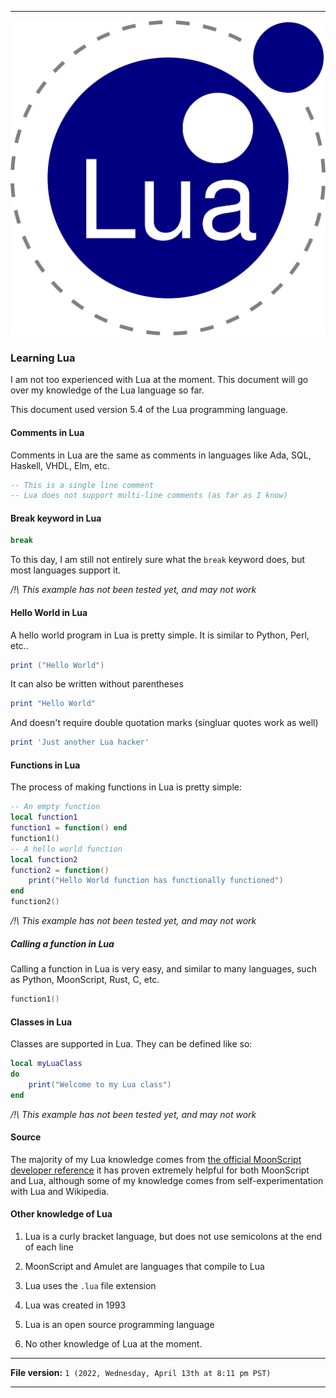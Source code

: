 
***

![/Lua-Logo.svg](/Lua-Logo.svg)

### Learning Lua

I am not too experienced with Lua at the moment. This document will go over my knowledge of the Lua language so far.

This document used version 5.4 of the Lua programming language.

#### Comments in Lua

Comments in Lua are the same as comments in languages like Ada, SQL, Haskell, VHDL, Elm, etc.

```lua
-- This is a single line comment
-- Lua does not support multi-line comments (as far as I know)
```

#### Break keyword in Lua

```lua
break
```

To this day, I am still not entirely sure what the `break` keyword does, but most languages support it.

_/!\ This example has not been tested yet, and may not work_

#### Hello World in Lua

A hello world program in Lua is pretty simple. It is similar to Python, Perl, etc..

```lua
print ("Hello World")
```

It can also be written without parentheses

```lua
print "Hello World"
```

And doesn't require double quotation marks (singluar quotes work as well)

```lua
print 'Just another Lua hacker'
```

#### Functions in Lua

The process of making functions in Lua is pretty simple:

```lua 
-- An empty function
local function1
function1 = function() end
function1()
-- A hello world function
local function2
function2 = function()
	print("Hello World function has functionally functioned")
end
function2()
```

_/!\ This example has not been tested yet, and may not work_

##### Calling a function in Lua

Calling a function in Lua is very easy, and similar to many languages, such as Python, MoonScript, Rust, C, etc.

```lua
function1()
```

#### Classes in Lua

Classes are supported in Lua. They can be defined like so:

```lua
local myLuaClass
do
	print("Welcome to my Lua class")
end
```

_/!\ This example has not been tested yet, and may not work_

#### Source

The majority of my Lua knowledge comes from [the official MoonScript developer reference](https://moonscript.org/reference/) it has proven extremely helpful for both MoonScript and Lua, although some of my knowledge comes from self-experimentation with Lua and Wikipedia.

#### Other knowledge of Lua

1. Lua is a curly bracket language, but does not use semicolons at the end of each line

2. MoonScript and Amulet are languages that compile to Lua

3. Lua uses the `.lua` file extension

4. Lua was created in 1993

5. Lua is an open source programming language

6. No other knowledge of Lua at the moment.

***

**File version:** `1 (2022, Wednesday, April 13th at 8:11 pm PST)`

***

